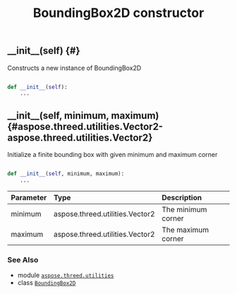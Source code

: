 ﻿---
title: BoundingBox2D constructor
second_title: Aspose.3D for Python via .NET API References
description: 
type: docs
weight: 10
url: /python-net/aspose.threed.utilities/boundingbox2d/__init__/
is_root: false
---

## \_\_init\_\_(self) {#}

Constructs a new instance of BoundingBox2D



```python

def __init__(self):
    ...
```




## \_\_init\_\_(self, minimum, maximum) {#aspose.threed.utilities.Vector2-aspose.threed.utilities.Vector2}

Initialize a finite bounding box with given minimum and maximum corner



```python

def __init__(self, minimum, maximum):
    ...
```


| Parameter | Type | Description |
| :- | :- | :- |
| minimum | aspose.threed.utilities.Vector2 | The minimum corner |
| maximum | aspose.threed.utilities.Vector2 | The maximum corner |



### See Also
* module [`aspose.threed.utilities`](../../)
* class [`BoundingBox2D`](/3d/python-net/aspose.threed.utilities/boundingbox2d)
